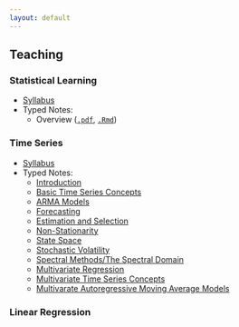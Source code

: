 ```yaml
---
layout: default
---
```


Teaching
-------

### Statistical Learning

- [Syllabus](https://maryclare.github.io/content/courses/statisticallearning/syllabus/syllabus_statlearn_fall2024.pdf)
- Typed Notes:
  * Overview ([`.pdf`](https://maryclare.github.io/content/courses/statisticallearning/notes/1overview.pdf), [`.Rmd`](https://maryclare.github.io/content/courses/statisticallearning/notes/1overview.Rmd))

### Time Series

- [Syllabus](https://maryclare.github.io/content/courses/statisticallearning/syllabus/syllabus_697_spring2022.pdf)
- Typed Notes:
  * [Introduction](https://maryclare.github.io/content/courses/statisticallearning/notes/1introduction.pdf)
  * [Basic Time Series Concepts](https://maryclare.github.io/content/courses/statisticallearning/notes/2concepts.pdf)
  * [ARMA Models](https://maryclare.github.io/content/courses/statisticallearning/notes/3arma.pdf)
  * [Forecasting](https://maryclare.github.io/content/courses/statisticallearning/notes/4forecasting.pdf)
  * [Estimation and Selection](https://maryclare.github.io/content/courses/statisticallearning/notes/5estimationselection.pdf)
  * [Non-Stationarity](https://maryclare.github.io/content/courses/statisticallearning/notes/6nonstationarity.pdf)
  * [State Space](https://maryclare.github.io/content/courses/statisticallearning/notes/7statespace.pdf)
  * [Stochastic Volatility](https://maryclare.github.io/content/courses/statisticallearning/notes/8stochasticvolatility.pdf)
  * [Spectral Methods/The Spectral Domain](https://maryclare.github.io/content/courses/statisticallearning/notes/9spectral.pdf)
  * [Multivariate Regression](https://maryclare.github.io/content/courses/statisticallearning/notes/10multivariate.pdf)
  * [Multivariate Time Series Concepts](https://maryclare.github.io/content/courses/statisticallearning/notes/11multivariatetimeseries.pdf)
  * [Multivarate Autoregressive Moving Average Models](https://maryclare.github.io/content/courses/statisticallearning/notes/12varma.pdf)

### Linear Regression



